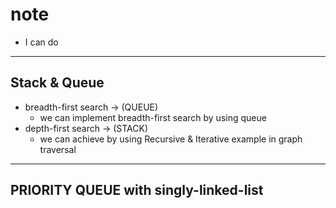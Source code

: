 # note

- I can do

---

## Stack & Queue

- breadth-first search -> (QUEUE)
  - we can implement breadth-first search by using queue
- depth-first search -> (STACK)
  - we can achieve by using Recursive & Iterative example in graph traversal

---

## PRIORITY QUEUE with singly-linked-list
